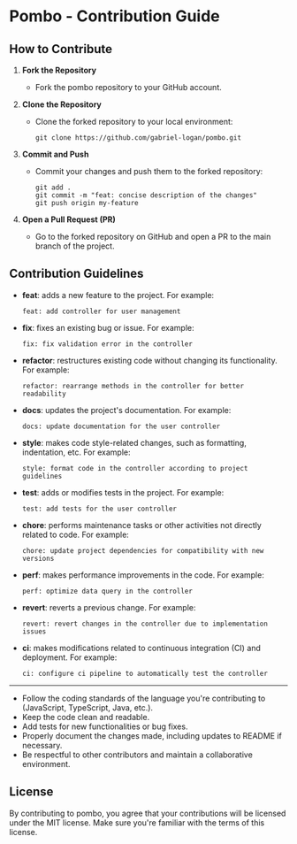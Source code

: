# Pombo - Contribution Guide

## How to Contribute

1. **Fork the Repository**

   * Fork the pombo repository to your GitHub account.

2. **Clone the Repository**

   * Clone the forked repository to your local environment:

     ```
     git clone https://github.com/gabriel-logan/pombo.git
     ```

3. **Commit and Push**

   * Commit your changes and push them to the forked repository:

     ```
     git add .
     git commit -m "feat: concise description of the changes"
     git push origin my-feature
     ```

4. **Open a Pull Request (PR)**

   * Go to the forked repository on GitHub and open a PR to the main branch of the project.

## Contribution Guidelines

* **feat**: adds a new feature to the project. For example:

  ```
  feat: add controller for user management
  ```

* **fix**: fixes an existing bug or issue. For example:

  ```
  fix: fix validation error in the controller
  ```

* **refactor**: restructures existing code without changing its functionality. For example:

  ```
  refactor: rearrange methods in the controller for better readability
  ```

* **docs**: updates the project's documentation. For example:

  ```
  docs: update documentation for the user controller
  ```

* **style**: makes code style-related changes, such as formatting, indentation, etc. For example:

  ```
  style: format code in the controller according to project guidelines
  ```

* **test**: adds or modifies tests in the project. For example:

  ```
  test: add tests for the user controller
  ```

* **chore**: performs maintenance tasks or other activities not directly related to code. For example:

  ```
  chore: update project dependencies for compatibility with new versions
  ```

* **perf**: makes performance improvements in the code. For example:

  ```
  perf: optimize data query in the controller
  ```

* **revert**: reverts a previous change. For example:

  ```
  revert: revert changes in the controller due to implementation issues
  ```

* **ci**: makes modifications related to continuous integration (CI) and deployment. For example:

  ```
  ci: configure ci pipeline to automatically test the controller
  ```

---

* Follow the coding standards of the language you're contributing to (JavaScript, TypeScript, Java, etc.).
* Keep the code clean and readable.
* Add tests for new functionalities or bug fixes.
* Properly document the changes made, including updates to README if necessary.
* Be respectful to other contributors and maintain a collaborative environment.

## License

By contributing to pombo, you agree that your contributions will be licensed under the MIT license. Make sure you're familiar with the terms of this license.
